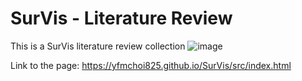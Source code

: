 # SurVis - Literature Review
This is a SurVis literature review collection 
![image](https://github.com/user-attachments/assets/fec3a8d9-3989-4da0-9ab9-a0dc6e4e72c2)

Link to the page: https://yfmchoi825.github.io/SurVis/src/index.html
